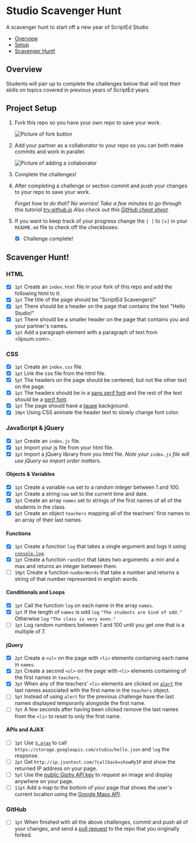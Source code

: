 # Studio Scavenger Hunt
A scavenger hunt to start off a new year of ScriptEd Studio

- [Overview](#overview)
- [Setup](#project-setup)
- [Scavenger Hunt!](#scavenger-hunt)

## Overview
Students will pair up to complete the challenges below that will test their
skills on topics covered in previous years of ScriptEd years.

## Project Setup

1. Fork this repo so you have your own repo to save your work.

   ![Picture of fork button](img/fork.png)
   
1. Add your partner as a collaborator to your repo so you can both make commits
   and work in parallel.

   ![Picture of adding a collaborator](img/collab.png)

1. Complete the challenges!
1. After completing a challenge or section commit and push your changes to your
   repo to save your work.

   _Forget how to do that? No worries! Take a few minutes to go through this
   tutorial [try.github.io] Also check out this [GitHub cheat sheet]._

1. If you want to keep track of your progress change the `[ ]` to `[x]` in your
   `README.md` file to check off the checkboxes:
   - [x] Challenge complete!

## Scavenger Hunt!

### HTML

- [x] `1pt` Create an `index.html` file in your fork of this repo and add the
  following html to it:
- [x] `1pt` The title of the page should be "ScriptEd Scavengers!"
- [x] `1pt` There should be a header on the page that contains the text "Hello
  Studio!"
- [x] `1pt` There should be a smaller header on the page that contains you and your
  partner's names.
- [x] `1pt` Add a paragraph element with a paragraph of text from <lipsum.com>.

### CSS

- [x] `1pt` Create an `index.css` file.
- [x] `1pt` Link the css file from the html file.
- [x] `5pt` The headers on the page should be centered, but not the other text on the
  page.
- [x] `1pt` The headers should be in a [sans serif font] and the rest of the text
  should be a [serif font].
- [x] `1pt` The page should have a [taupe] background.
- [x] `10pt` Using CSS animate the header text to slowly change font color.

### JavaScript & jQuery

- [x] `1pt` Create an `index.js` file.
- [x] `1pt` Import your js file from your html file.
- [x] `1pt` Import a jQuery library from you html file. _Note your `index.js` file
  will use jQuery so import order matters._

#### Objects & Variables

- [x] `1pt` Create a variable `num` set to a random integer between 1 and 100.
- [x] `1pt` Create a string `now` set to the current time and date.
- [x] `3pt` Create an array `names` set to strings of the first names of all of
  the students in the class.
- [x] `5pt` Create an object `teachers` mapping all of the teachers' first names
  to an array of their last names.

#### Functions

- [x] `1pt` Create a function `log` that takes a single argument and logs it
  using [`console.log`].
- [x] `1pt` Create a function `randInt` that takes two arguments: a min and a
  max and returns an integer between them.
- [ ] `10pt` Create a function `numberWords` that take a number and returns a
  string of that number represented in english words.

#### Conditionals and Loops

- [x] `1pt` Call the function `log` on each name in the array `names`.
- [x] `1pt` If the length of `names` is odd `log` `"The students are kind of
  odd."` Otherwise `log` `"The class is very even."`
- [ ] `1pt` Log random numbers between 1 and 100 until you get one that is a
  multiple of 7.

#### jQuery

- [x] `2pt` Create a `<ul>` on the page with `<li>` elements containing each
  name in `names`.
- [x] `2pt` Create a second `<ul>` on the page with `<li>` elements containing
  of the first names in `teachers`.
- [x] `3pt` When any of the teachers' `<li>` elements are clicked on [`alert`]
  the last names associated with the first name in the `teachers` object.
- [ ] `5pt` Instead of using `alert` for the previous challenge have the last
  names displayed temporarily alongside the first name.
- [ ] `7pt` A few seconds after having been clicked remove the last names from
  the `<li>` to reset to only the first name.

#### APIs and AJAX

- [ ] `1pt` Use [`$.ajax`] to call
  `https://storage.googleapis.com/studio/hello.json` and `log` the response.
- [ ] `2pt` Get `http://ip.jsontest.com/?callback=showMyIP` and show the
  returned IP address on your page.
- [ ] `5pt` Use the [public Giphy API key] to request an image and display
  anywhere on your page.
- [ ] `11pt` Add a map to the bottom of your page that shows the user's current
  location using the [Google Maps API].

### GitHub

- [ ] `1pt` When finished with all the above challenges, commit and push all of
  your changes, and send a [pull request] to the repo that you originally
  forked.



[try.github.io]: https://try.github.io
[GitHub cheat sheet]: https://education.github.com/git-cheat-sheet-education.pdf
[sans serif font]: https://en.wikipedia.org/wiki/sans-serif
[serif font]: https://en.wikipedia.org/wiki/serif
[taupe]: https://en.wikipedia.org/wiki/taupe
[pull request]: https://help.github.com/articles/creating-a-pull-request/
[`console.log`]: https://developer.mozilla.org/en-US/docs/Web/API/Console/log
[`alert`]: https://developer.mozilla.org/en-US/docs/Web/API/Window/alert
[`$.ajax`]: http://api.jquery.com/jquery.ajax/
[public Giphy API key]: https://giphy.api-docs.io/1.0/welcome
[Google Maps API]: https://developers.google.com/maps/documentation/javascript/geolocation
